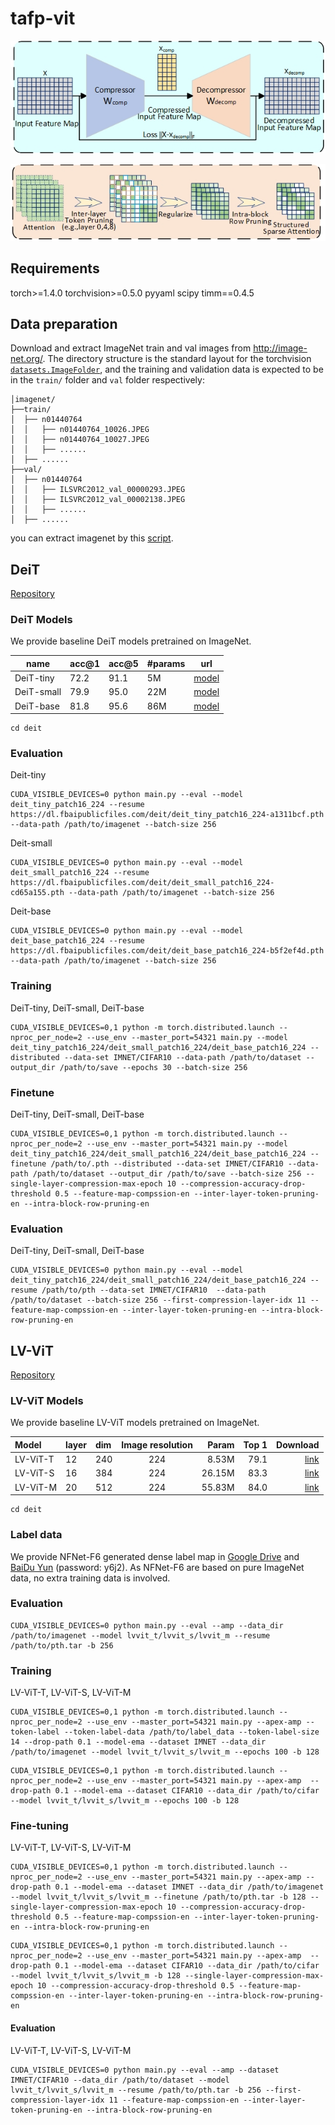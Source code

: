 # tafp-vit

![compression](/fig/compression.jpg "compression")

![pruning](/fig/pruning.jpg "pruning")

## Requirements
torch>=1.4.0
torchvision>=0.5.0
pyyaml
scipy
timm==0.4.5


## Data preparation

Download and extract ImageNet train and val images from http://image-net.org/.
The directory structure is the standard layout for the torchvision [`datasets.ImageFolder`](https://pytorch.org/docs/stable/torchvision/datasets.html#imagefolder), and the training and validation data is expected to be in the `train/` folder and `val` folder respectively:


```
│imagenet/
├──train/
│  ├── n01440764
│  │   ├── n01440764_10026.JPEG
│  │   ├── n01440764_10027.JPEG
│  │   ├── ......
│  ├── ......
├──val/
│  ├── n01440764
│  │   ├── ILSVRC2012_val_00000293.JPEG
│  │   ├── ILSVRC2012_val_00002138.JPEG
│  │   ├── ......
│  ├── ......
```

you can extract imagenet by this [script](https://gist.github.com/BIGBALLON/8a71d225eff18d88e469e6ea9b39cef4).


## DeiT

[Repository](https://github.com/facebookresearch/deit)

### DeiT Models
We provide baseline DeiT models pretrained on ImageNet.

| name | acc@1 | acc@5 | #params | url |
| --- | --- | --- | --- | --- |
| DeiT-tiny | 72.2 | 91.1 | 5M | [model](https://dl.fbaipublicfiles.com/deit/deit_tiny_patch16_224-a1311bcf.pth) |
| DeiT-small | 79.9 | 95.0 | 22M| [model](https://dl.fbaipublicfiles.com/deit/deit_small_patch16_224-cd65a155.pth) |
| DeiT-base | 81.8 | 95.6 | 86M | [model](https://dl.fbaipublicfiles.com/deit/deit_base_patch16_224-b5f2ef4d.pth) |


```
cd deit
```

### Evaluation
Deit-tiny
```
CUDA_VISIBLE_DEVICES=0 python main.py --eval --model deit_tiny_patch16_224 --resume https://dl.fbaipublicfiles.com/deit/deit_tiny_patch16_224-a1311bcf.pth --data-path /path/to/imagenet --batch-size 256
```

Deit-small
```
CUDA_VISIBLE_DEVICES=0 python main.py --eval --model deit_small_patch16_224 --resume https://dl.fbaipublicfiles.com/deit/deit_small_patch16_224-cd65a155.pth --data-path /path/to/imagenet --batch-size 256
```

Deit-base
```
CUDA_VISIBLE_DEVICES=0 python main.py --eval --model deit_base_patch16_224 --resume https://dl.fbaipublicfiles.com/deit/deit_base_patch16_224-b5f2ef4d.pth --data-path /path/to/imagenet --batch-size 256
```

### Training
DeiT-tiny, DeiT-small, DeiT-base
```
CUDA_VISIBLE_DEVICES=0,1 python -m torch.distributed.launch --nproc_per_node=2 --use_env --master_port=54321 main.py --model deit_tiny_patch16_224/deit_small_patch16_224/deit_base_patch16_224 --distributed --data-set IMNET/CIFAR10 --data-path /path/to/dataset --output_dir /path/to/save --epochs 30 --batch-size 256
```

### Finetune
DeiT-tiny, DeiT-small, DeiT-base
```
CUDA_VISIBLE_DEVICES=0,1 python -m torch.distributed.launch --nproc_per_node=2 --use_env --master_port=54321 main.py --model deit_tiny_patch16_224/deit_small_patch16_224/deit_base_patch16_224 --finetune /path/to/.pth --distributed --data-set IMNET/CIFAR10 --data-path /path/to/dataset --output_dir /path/to/save --batch-size 256 --single-layer-compression-max-epoch 10 --compression-accuracy-drop-threshold 0.5 --feature-map-compssion-en --inter-layer-token-pruning-en --intra-block-row-pruning-en
```

### Evaluation
DeiT-tiny, DeiT-small, DeiT-base
```
CUDA_VISIBLE_DEVICES=0 python main.py --eval --model deit_tiny_patch16_224/deit_small_patch16_224/deit_base_patch16_224 --resume /path/to/pth --data-set IMNET/CIFAR10  --data-path /path/to/dataset --batch-size 256 --first-compression-layer-idx 11 --feature-map-compssion-en --inter-layer-token-pruning-en --intra-block-row-pruning-en
```


## LV-ViT

[Repository](https://github.com/zihangJiang/TokenLabeling)

### LV-ViT Models
We provide baseline LV-ViT models pretrained on ImageNet.

| Model                           | layer | dim  | Image resolution |  Param  | Top 1 |Download |
| :------------------------------ | :---- | :--- | :--------------: |-------: | ----: |   ----: |
| LV-ViT-T                        | 12    | 240  |       224        |  8.53M |  79.1 |[link](https://github.com/zihangJiang/TokenLabeling/releases/download/v0.2.0/lvvit_t.pth) |
| LV-ViT-S                        | 16    | 384  |       224        |  26.15M |  83.3 |[link](https://github.com/zihangJiang/TokenLabeling/releases/download/1.0/lvvit_s-26M-224-83.3.pth.tar) |
| LV-ViT-M                        | 20    | 512  |       224        |  55.83M |  84.0 |[link](https://github.com/zihangJiang/TokenLabeling/releases/download/1.0/lvvit_m-56M-224-84.0.pth.tar) |


```
cd deit
```
### Label data
We provide NFNet-F6 generated dense label map in [Google Drive](https://drive.google.com/file/d/1Cat8HQPSRVJFPnBLlfzVE0Exe65a_4zh/view?usp=sharing) and [BaiDu Yun](https://pan.baidu.com/s/1YBqiNN9dAzhEXtPl61bZJw) (password: y6j2). As NFNet-F6 are based on pure ImageNet data, no extra training data is involved.

### Evaluation
```
CUDA_VISIBLE_DEVICES=0 python main.py --eval --amp --data_dir /path/to/imagenet --model lvvit_t/lvvit_s/lvvit_m --resume /path/to/pth.tar -b 256
```

### Training
LV-ViT-T, LV-ViT-S, LV-ViT-M
```
CUDA_VISIBLE_DEVICES=0,1 python -m torch.distributed.launch --nproc_per_node=2 --use_env --master_port=54321 main.py --apex-amp --token-label --token-label-data /path/to/label_data --token-label-size 14 --drop-path 0.1 --model-ema --dataset IMNET --data_dir /path/to/imagenet --model lvvit_t/lvvit_s/lvvit_m --epochs 100 -b 128
```

```
CUDA_VISIBLE_DEVICES=0,1 python -m torch.distributed.launch --nproc_per_node=2 --use_env --master_port=54321 main.py --apex-amp  --drop-path 0.1 --model-ema --dataset CIFAR10 --data_dir /path/to/cifar --model lvvit_t/lvvit_s/lvvit_m --epochs 100 -b 128
```

### Fine-tuning
LV-ViT-T, LV-ViT-S, LV-ViT-M
```
CUDA_VISIBLE_DEVICES=0,1 python -m torch.distributed.launch --nproc_per_node=2 --use_env --master_port=54321 main.py --apex-amp --drop-path 0.1 --model-ema --dataset IMNET --data_dir /path/to/imagenet --model lvvit_t/lvvit_s/lvvit_m --finetune /path/to/pth.tar -b 128 --single-layer-compression-max-epoch 10 --compression-accuracy-drop-threshold 0.5 --feature-map-compssion-en --inter-layer-token-pruning-en --intra-block-row-pruning-en
```

```
CUDA_VISIBLE_DEVICES=0,1 python -m torch.distributed.launch --nproc_per_node=2 --use_env --master_port=54321 main.py --apex-amp  --drop-path 0.1 --model-ema --dataset CIFAR10 --data_dir /path/to/cifar --model lvvit_t/lvvit_s/lvvit_m -b 128 --single-layer-compression-max-epoch 10 --compression-accuracy-drop-threshold 0.5 --feature-map-compssion-en --inter-layer-token-pruning-en --intra-block-row-pruning-en
```

#### Evaluation
LV-ViT-T, LV-ViT-S, LV-ViT-M
```
CUDA_VISIBLE_DEVICES=0 python main.py --eval --amp --dataset IMNET/CIFAR10 --data_dir /path/to/dataset --model lvvit_t/lvvit_s/lvvit_m --resume /path/to/pth.tar -b 256 --first-compression-layer-idx 11 --feature-map-compssion-en --inter-layer-token-pruning-en --intra-block-row-pruning-en
```
